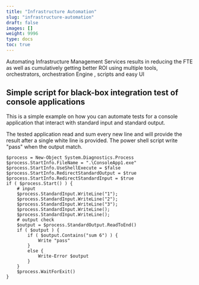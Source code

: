 ```yaml
---
title: "Infrastructure Automation"
slug: "infrastructure-automation"
draft: false
images: []
weight: 9996
type: docs
toc: true
---
```


Automating Infrastructure Management Services results in reducing the FTE as well as cumulatively getting better ROI using multiple tools, orchestrators, orchestration Engine , scripts and easy UI

## Simple script for black-box integration test of console applications
This is a simple example on how you can automate tests for a console application that interact with standard input and standard output.  

The tested application read and sum every new line and will provide the result after a single white line is provided. The power shell script write "pass" when the output match.

    $process = New-Object System.Diagnostics.Process
    $process.StartInfo.FileName = ".\ConsoleApp1.exe"
    $process.StartInfo.UseShellExecute = $false
    $process.StartInfo.RedirectStandardOutput = $true
    $process.StartInfo.RedirectStandardInput = $true
    if ( $process.Start() ) {
        # input
        $process.StandardInput.WriteLine("1");
        $process.StandardInput.WriteLine("2");
        $process.StandardInput.WriteLine("3");
        $process.StandardInput.WriteLine();
        $process.StandardInput.WriteLine();
        # output check
        $output = $process.StandardOutput.ReadToEnd()
        if ( $output ) {
            if ( $output.Contains("sum 6") ) {
                Write "pass"
            }
            else {
                Write-Error $output
            }
        }
        $process.WaitForExit()
    }

